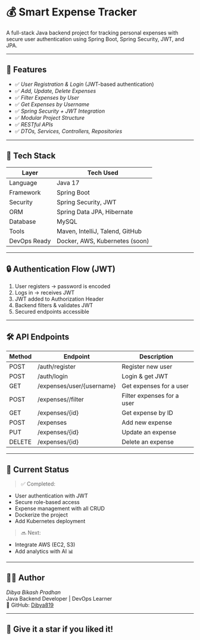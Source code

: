 ﻿# 💰 Smart Expense Tracker

A full-stack Java backend project for tracking personal expenses with secure user authentication using Spring Boot, Spring Security, JWT, and JPA.

---

## 🚀 Features

- ✅ *User Registration & Login* (JWT-based authentication)
- ✅ *Add, Update, Delete Expenses*
- ✅ *Filter Expenses by User*
- ✅ *Get Expenses by Username*
- ✅ *Spring Security + JWT Integration*
- ✅ *Modular Project Structure*
- ✅ *RESTful APIs*
- ✅ *DTOs, Services, Controllers, Repositories*

---

## 🔐 Tech Stack

| Layer        | Tech Used                            |
|--------------|--------------------------------------|
| Language     | Java 17                              |
| Framework    | Spring Boot                          |
| Security     | Spring Security, JWT                 |
| ORM          | Spring Data JPA, Hibernate           |
| Database     | MySQL          |
| Tools        | Maven, IntelliJ, Talend, GitHub     |
| DevOps Ready | Docker, AWS, Kubernetes (soon)     |

---

## 🔒 Authentication Flow (JWT)

1. User registers → password is encoded
2. Logs in → receives JWT
3. JWT added to Authorization Header
4. Backend filters & validates JWT
5. Secured endpoints accessible

---

## 🛠 API Endpoints

| Method | Endpoint                     | Description               |
|--------|------------------------------|---------------------------|
| POST   | /auth/register             | Register new user         |
| POST   | /auth/login                | Login & get JWT           |
| GET    | /expenses/user/{username}  | Get expenses for a user   |
| POST   | /expenses//filter          | Filter expenses for a user   |
| GET    | /expenses/{id}             | Get expense by ID         |
| POST   | /expenses                  | Add new expense           |
| PUT    | /expenses/{id}             | Update an expense         |
| DELETE | /expenses/{id}             | Delete an expense         |

---

## 📌 Current Status

> ✅ Completed:
- User authentication with JWT
- Secure role-based access
- Expense management with all CRUD
- Dockerize the project
- Add Kubernetes deployment

> 🔜 Next:
- Integrate AWS (EC2, S3)
- Add analytics with AI 📊

---

## 🙋‍♂ Author

*Dibya Bikash Pradhan*  
Java Backend Developer | DevOps Learner  
🔗 GitHub: [Dibya819](https://github.com/Dibya819)

---

## 🌟 Give it a star if you liked it!

